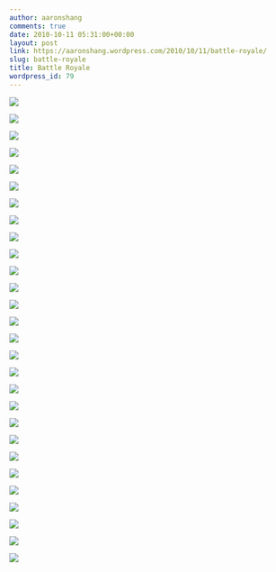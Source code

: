 ```yaml
---
author: aaronshang
comments: true
date: 2010-10-11 05:31:00+00:00
layout: post
link: https://aaronshang.wordpress.com/2010/10/11/battle-royale/
slug: battle-royale
title: Battle Royale
wordpress_id: 79
---
```


[![](http://aaronshang.files.wordpress.com/2010/10/battleroyale002-7054081.jpg?w=300)](http://aaronshang.files.wordpress.com/2010/10/battleroyale002-7054081.jpg)

[![](http://aaronshang.files.wordpress.com/2010/10/battleroyale004-7068271.jpg?w=300)](http://aaronshang.files.wordpress.com/2010/10/battleroyale004-7068271.jpg)

[![](http://aaronshang.files.wordpress.com/2010/10/battleroyale006-7079881.jpg?w=300)](http://aaronshang.files.wordpress.com/2010/10/battleroyale006-7079881.jpg)

[![](http://aaronshang.files.wordpress.com/2010/10/battleroyale007-7092151.jpg?w=300)](http://aaronshang.files.wordpress.com/2010/10/battleroyale007-7092151.jpg)

[![](http://aaronshang.files.wordpress.com/2010/10/battleroyale008-7112271.jpg?w=300)](http://aaronshang.files.wordpress.com/2010/10/battleroyale008-7112271.jpg)

[![](http://aaronshang.files.wordpress.com/2010/10/battleroyale009-7127491.jpg?w=300)](http://aaronshang.files.wordpress.com/2010/10/battleroyale009-7127491.jpg)

[![](http://aaronshang.files.wordpress.com/2010/10/battleroyale010-7141941.jpg?w=300)](http://aaronshang.files.wordpress.com/2010/10/battleroyale010-7141941.jpg)

[![](http://aaronshang.files.wordpress.com/2010/10/battleroyale011-7153241.jpg?w=300)](http://aaronshang.files.wordpress.com/2010/10/battleroyale011-7153241.jpg)

[![](http://aaronshang.files.wordpress.com/2010/10/battleroyale012-7161011.jpg?w=300)](http://aaronshang.files.wordpress.com/2010/10/battleroyale012-7161011.jpg)

[![](http://aaronshang.files.wordpress.com/2010/10/battleroyale013-7170311.jpg?w=300)](http://aaronshang.files.wordpress.com/2010/10/battleroyale013-7170311.jpg)

[![](http://aaronshang.files.wordpress.com/2010/10/battleroyale014-7181521.jpg?w=300)](http://aaronshang.files.wordpress.com/2010/10/battleroyale014-7181521.jpg)

[![](http://aaronshang.files.wordpress.com/2010/10/battleroyale015-7197721.jpg?w=300)](http://aaronshang.files.wordpress.com/2010/10/battleroyale015-7197721.jpg)

[![](http://aaronshang.files.wordpress.com/2010/10/battleroyale018-7209491.jpg?w=300)](http://aaronshang.files.wordpress.com/2010/10/battleroyale018-7209491.jpg)

[![](http://aaronshang.files.wordpress.com/2010/10/battleroyale019-7221111.jpg?w=300)](http://aaronshang.files.wordpress.com/2010/10/battleroyale019-7221111.jpg)

[![](http://aaronshang.files.wordpress.com/2010/10/battleroyale023-7231061.jpg?w=300)](http://aaronshang.files.wordpress.com/2010/10/battleroyale023-7231061.jpg)

[![](http://aaronshang.files.wordpress.com/2010/10/battleroyale030-7239461.jpg?w=300)](http://aaronshang.files.wordpress.com/2010/10/battleroyale030-7239461.jpg)

[![](http://aaronshang.files.wordpress.com/2010/10/battleroyale031-7249661.jpg?w=300)](http://aaronshang.files.wordpress.com/2010/10/battleroyale031-7249661.jpg)

[![](http://aaronshang.files.wordpress.com/2010/10/battleroyale037-7260961.jpg?w=300)](http://aaronshang.files.wordpress.com/2010/10/battleroyale037-7260961.jpg)

[![](http://aaronshang.files.wordpress.com/2010/10/battleroyale041-7276171.jpg?w=300)](http://aaronshang.files.wordpress.com/2010/10/battleroyale041-7276171.jpg)

[![](http://aaronshang.files.wordpress.com/2010/10/battleroyale042-7287121.jpg?w=300)](http://aaronshang.files.wordpress.com/2010/10/battleroyale042-7287121.jpg)

[![](http://aaronshang.files.wordpress.com/2010/10/battleroyale047-7294441.jpg?w=300)](http://aaronshang.files.wordpress.com/2010/10/battleroyale047-7294441.jpg)

[![](http://aaronshang.files.wordpress.com/2010/10/battleroyale050-7302141.jpg?w=300)](http://aaronshang.files.wordpress.com/2010/10/battleroyale050-7302141.jpg)

[![](http://aaronshang.files.wordpress.com/2010/10/battleroyale052-7310301.jpg?w=300)](http://aaronshang.files.wordpress.com/2010/10/battleroyale052-7310301.jpg)

[![](http://aaronshang.files.wordpress.com/2010/10/battleroyale054-7321421.jpg?w=300)](http://aaronshang.files.wordpress.com/2010/10/battleroyale054-7321421.jpg)

[![](http://aaronshang.files.wordpress.com/2010/10/battleroyale057-7332021.jpg?w=300)](http://aaronshang.files.wordpress.com/2010/10/battleroyale057-7332021.jpg)

[![](http://aaronshang.files.wordpress.com/2010/10/battleroyale066-7338731.jpg?w=300)](http://aaronshang.files.wordpress.com/2010/10/battleroyale066-7338731.jpg)

[![](http://aaronshang.files.wordpress.com/2010/10/battleroyale070-7350811.jpg?w=300)](http://aaronshang.files.wordpress.com/2010/10/battleroyale070-7350811.jpg)

[![](http://aaronshang.files.wordpress.com/2010/10/battleroyale071-7364711.jpg?w=300)](http://aaronshang.files.wordpress.com/2010/10/battleroyale071-7364711.jpg)

  


![]()
